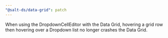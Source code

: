```yaml
---
"@salt-ds/data-grid": patch
---
```


When using the DropdownCellEditor with the Data Grid, hovering a grid row then hovering over a Dropdown list no longer crashes the Data Grid.
